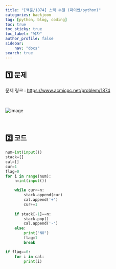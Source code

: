 ```yaml
---
title: "[백준/1874] 스택 수열 (파이썬/python)"
categories: baekjoon
tag: [python, blog, coding]
toc: true
toc_sticky: true
toc_label: "목차"
author_profile: false
sidebar:
    nav: "docs"
search: true
---
```


## 1️⃣ 문제

문제 링크 : <a href="https://www.acmicpc.net/problem/1874" target="_blank">https://www.acmicpc.net/problem/1874</a>

<br/>

![image](https://user-images.githubusercontent.com/52556486/180445372-8cb8528c-ad8a-4695-b5cd-b1f5f1c89816.png)

<br/>

## 2️⃣ 코드

```python
num=int(input())
stack=[]
cal=[]
cur=1
flag=0
for i in range(num):
    n=int(input())

    while cur<=n:
        stack.append(cur)
        cal.append('+')
        cur+=1
    
    if stack[-1]==n:
        stack.pop()
        cal.append('-')
    else:
        print("NO")
        flag=1
        break

if flag==0:
    for i in cal:
        print(i)
```